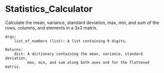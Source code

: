 # Statistics_Calculator
 Calculate the mean, variance, standard deviation, max, min, and sum 
    of the rows, columns, and elements in a 3x3 matrix.
    
    Args:
        list_of_numbers (list): A list containing 9 digits.
    
    Returns:
        dict: A dictionary containing the mean, variance, standard deviation,
              max, min, and sum along both axes and for the flattened matrix.
